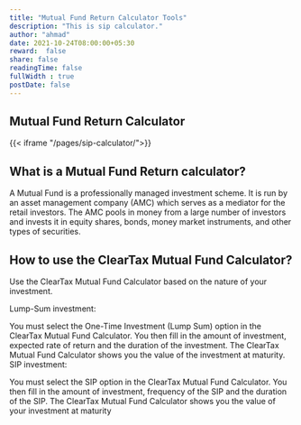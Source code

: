 ```yaml
---
title: "Mutual Fund Return Calculator Tools"
description: "This is sip calculator."
author: "ahmad"
date: 2021-10-24T08:00:00+05:30
reward:  false
share: false
readingTime: false
fullWidth : true
postDate: false
---
```


## Mutual Fund Return Calculator


{{< iframe "/pages/sip-calculator/">}}

## What is a Mutual Fund Return calculator?

A Mutual Fund is a professionally managed investment scheme. It is run by an asset management company (AMC) which serves as a mediator for the retail investors. The AMC pools in money from a large number of investors and invests it in equity shares, bonds, money market instruments, and other types of securities. 

## How to use the ClearTax Mutual Fund Calculator?

Use the ClearTax Mutual Fund Calculator based on the nature of your investment.

Lump-Sum investment:

You must select the One-Time Investment (Lump Sum) option in the ClearTax Mutual Fund Calculator.
You then fill in the amount of investment, expected rate of return and the duration of the investment.
The ClearTax Mutual Fund Calculator shows you the value of the investment at maturity.
SIP investment:

You must select the SIP option in the ClearTax Mutual Fund Calculator.
You then fill in the amount of investment, frequency of the SIP and the duration of the SIP.
The ClearTax Mutual Fund Calculator shows you the value of your investment at maturity